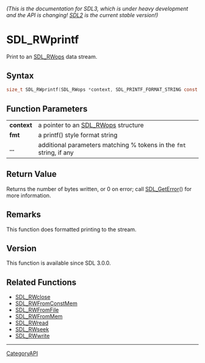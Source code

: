 ###### (This is the documentation for SDL3, which is under heavy development and the API is changing! [SDL2](https://wiki.libsdl.org/SDL2/) is the current stable version!)
# SDL_RWprintf

Print to an [SDL_RWops](SDL_RWops) data stream.

## Syntax

```c
size_t SDL_RWprintf(SDL_RWops *context, SDL_PRINTF_FORMAT_STRING const char *fmt, ...)  SDL_PRINTF_VARARG_FUNC(2);

```

## Function Parameters

|                 |                                                                     |
| --------------- | ------------------------------------------------------------------- |
| **context**     | a pointer to an [SDL_RWops](SDL_RWops) structure                    |
| **fmt**         | a printf() style format string                                      |
| **...**         | additional parameters matching % tokens in the `fmt` string, if any |

## Return Value

Returns the number of bytes written, or 0 on error; call
[SDL_GetError](SDL_GetError)() for more information.

## Remarks

This function does formatted printing to the stream.

## Version

This function is available since SDL 3.0.0.

## Related Functions

* [SDL_RWclose](SDL_RWclose)
* [SDL_RWFromConstMem](SDL_RWFromConstMem)
* [SDL_RWFromFile](SDL_RWFromFile)
* [SDL_RWFromMem](SDL_RWFromMem)
* [SDL_RWread](SDL_RWread)
* [SDL_RWseek](SDL_RWseek)
* [SDL_RWwrite](SDL_RWwrite)

----
[CategoryAPI](CategoryAPI)

